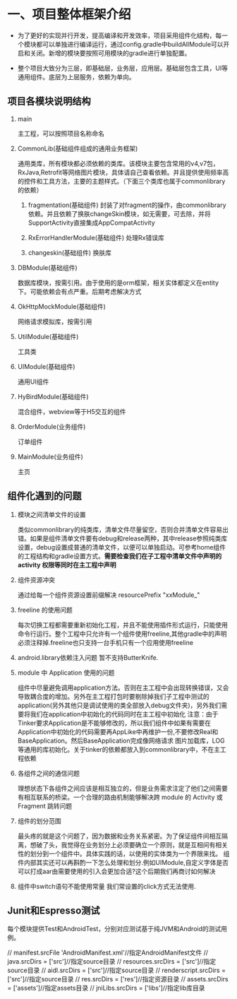 # 一、项目整体框架介绍

* 为了更好的实现并行开发，提高编译和开发效率，项目采用组件化结构，每一个模块都可以单独进行编译运行，通过config.gradle中buildAllModule可以开启和关闭。新增的模块要按照可用模块的gradle进行单独配置。

* 整个项目大致分为三层，即基础层，业务层，应用层。基础层包含工具，UI等通用组件。底层为上层服务，依赖为单向。

## 项目各模块说明结构
1. main

	主工程，可以按照项目名称命名

2. CommonLib(基础组件组成的通用业务框架)

	通用类库，所有模块都必须依赖的类库。该模块主要包含常用的v4,v7包，
	RxJava,Retrofit等网络图片模块，具体请自己查看依赖。并且提供使用频率高的控件和工具方法，主要的主题样式。（下面三个类库也属于commonlibrary的依赖）

    1. fragmentation(基础组件)
    封装了对fragment的操作，由commonlibrary依赖。并且依赖了换肤changeSkin模块，如无需要，可去除，并将SupportActivity直接集成AppCompatActivity
    
    2. RxErrorHandlerModule(基础组件)
    处理Rx错误库
    
    3. changeskin(基础组件)
    换肤库

3. DBModule(基础组件)

    数据库模块，按需引用。由于使用的是orm框架，相关实体都定义在entity下。可能依赖会有点严重。后期考虑解决方式
    
4. OkHttpMockModule(基础组件)
    
    网络请求模拟库，按需引用
5. UtilModule(基础组件)
    
    工具类
6. UIModule(基础组件)
    
    通用UI组件
7. HyBirdModule(基础组件)

    混合组件，webview等于H5交互的组件
    
8. OrderModule(业务组件)
    
     订单组件
     
9. MainModule(业务组件)
    
     主页
## 组件化遇到的问题
1. 模块之间清单文件的设置

	类似commonlibrary的纯类库，清单文件尽量留空，否则合并清单文件容易出错。如果是组件清单文件要有debug和release两种，其中release参照纯类库设置，debug设置成普通的清单文件，以便可以单独启动。可参考home组件的工程结构和gradle设置方式。**需要检查我们在子工程中清单文件中声明的activity 权限等同时在主工程中声明**
2. 组件资源冲突

	通过给每一个组件资源设置前缀解决 resourcePrefix "xxModule_"
3. freeline 的使用问题

    每次切换工程都需要重新初始化工程，并且不能使用插件形式运行，只能使用命令行运行。整个工程中只允许有一个组件使用freeline,其他gradle中的声明必须注释掉.freeline也只支持一台手机只有一个应用使用freeline
4. android.library依赖注入问题
    暂不支持ButterKnife.

5. module 中 Application 使用的问题
    
    组件中尽量避免调用application方法。否则在主工程中会出现转换错误，又会导致耦合度的增加。另外在主工程打包时要剔除掉我们子工程中测试的application(另外其他只是调试使用的类全部放入debug文件夹)，另外我们需要将我们在application中初始化的代码同时在主工程中初始化
        注意：由于Tinker要求Application是不能够修改的，所以我们组件中如果有需要在Application中初始化的代码需要再AppLike中再维护一份,不要修改Real和BaseApplication。然后BaseApplication完成像网络请求 图片加载库，LOG等通用的库初始化。关于tinker的依赖都放入到commonlibrary中，不在主工程依赖
    
6. 各组件之间的通信问题

    理想状态下各组件之间应该是相互独立的，但是业务需求注定了他们之间需要有相互联系的桥梁。一个合理的路由机制能够解决跨 module 的 Activity 或 Fragment 跳转问题

7. 组件的划分范围
    
    最头疼的就是这个问题了，因为数据和业务关系紧密。为了保证组件间相互隔离，想破了头，我觉得在业务划分上必须要确立一个原则，就是互相间有相关性的划分到一个组件中。具体实践的话，以使用的实体类为一个界限来找。
    组件内部其实还可以再斟酌一下怎么处理和划分.例如UIModule,自定义字体是否可以打成aar由需要使用的引入会更加合适?这个后期我们再商讨如何解决
    
 8. 组件中switch语句不能使用常量
    我们常设置的click方式无法使用.
## Junit和Espresso测试
每个模块提供Test和AndroidTest，分别对应测试基于纯JVM和Android的测试用例。


//            manifest.srcFile 'AndroidManifest.xml'//指定AndroidManifest文件
//            java.srcDirs = ['src']//指定source目录
//            resources.srcDirs = ['src']//指定source目录
//            aidl.srcDirs = ['src']//指定source目录
//            renderscript.srcDirs = ['src']//指定source目录
//            res.srcDirs = ['res']//指定资源目录
//            assets.srcDirs = ['assets']//指定assets目录
//            jniLibs.srcDirs = ['libs']//指定lib库目录


